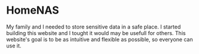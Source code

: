 # HomeNAS

My family and I needed to store sensitive data in a safe place. I started building this website and I tought it would may be usefull for others.
This website's goal is to be as intuitive and flexible as possible, so everyone can use it.
